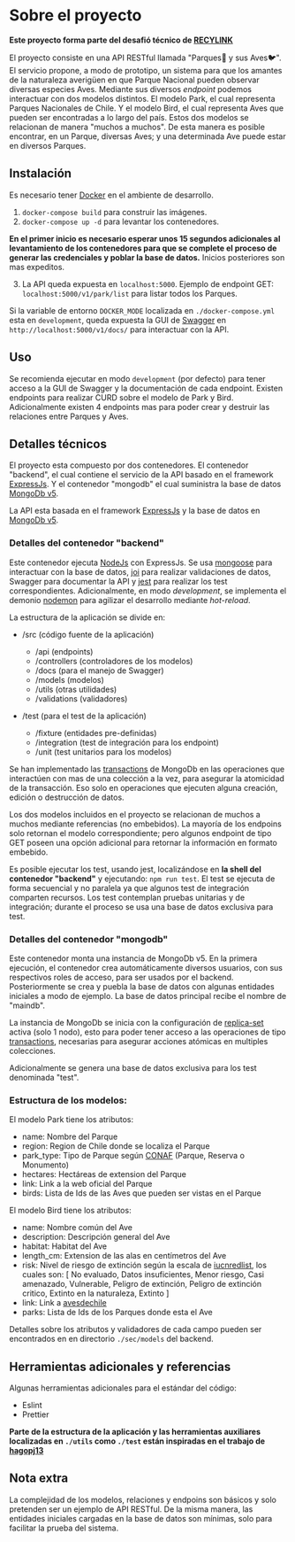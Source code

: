 # Sobre el proyecto

**Este proyecto forma parte del desafió técnico de [RECYLINK](https://recylink.com/)**

El proyecto consiste en una API RESTful llamada "Parques🌲 y sus Aves🐦". El servicio propone, a modo de prototipo, un sistema para que los amantes de la naturaleza averigüen en que Parque Nacional pueden observar diversas especies Aves. Mediante sus diversos _endpoint_ podemos interactuar con dos modelos distintos. El modelo Park, el cual representa Parques Nacionales de Chile. Y el modelo Bird, el cual representa Aves que pueden ser encontradas a lo largo del país. Estos dos modelos se relacionan de manera "muchos a muchos". De esta manera es posible encontrar, en un Parque, diversas Aves; y una determinada Ave puede estar en diversos Parques.

## Instalación

Es necesario tener [Docker](https://www.docker.com/) en el ambiente de desarrollo.

1. `docker-compose build` para construir las imágenes.
2. `docker-compose up -d` para levantar los contenedores.

**En el primer inicio es necesario esperar unos 15 segundos adicionales al levantamiento de los contenedores para que se complete el proceso de generar las credenciales y poblar la base de datos.** Inicios posteriores son mas expeditos.

3. La API queda expuesta en `localhost:5000`. Ejemplo de endpoint GET: `localhost:5000/v1/park/list` para listar todos los Parques.

Si la variable de entorno `DOCKER_MODE` localizada en `./docker-compose.yml` esta en `development`, queda expuesta la GUI de [Swagger](https://swagger.io/) en `http://localhost:5000/v1/docs/` para interactuar con la API.

## Uso

Se recomienda ejecutar en modo `development` (por defecto) para tener acceso a la GUI de Swagger y la documentación de cada endpoint. Existen endpoints para realizar CURD sobre el modelo de Park y Bird. Adicionalmente existen 4 endpoints mas para poder crear y destruir las relaciones entre Parques y Aves.

## Detalles técnicos

El proyecto esta compuesto por dos contenedores. El contenedor "backend", el cual contiene el servicio de la API basado en el framework [ExpressJs](https://expressjs.com/). Y el contenedor "mongodb" el cual suministra la base de datos [MongoDb v5](https://www.mongodb.com/).

La API esta basada en el framework [ExpressJs](https://expressjs.com/) y la base de datos en [MongoDb v5](https://www.mongodb.com/).

### Detalles del contenedor "backend"

Este contenedor ejecuta [NodeJs](https://nodejs.org/) con ExpressJs. Se usa [mongoose](https://mongoosejs.com/) para interactuar con la base de datos, [joi](https://joi.dev/) para realizar validaciones de datos, Swagger para documentar la API y [jest](https://jestjs.io/) para realizar los test correspondientes. Adicionalmente, en modo _development_, se implementa el demonio [nodemon](https://www.npmjs.com/package/nodemon) para agilizar el desarrollo mediante _hot-reload_.

La estructura de la aplicación se divide en:

- /src (código fuente de la aplicación)

  - /api (endpoints)
  - /controllers (controladores de los modelos)
  - /docs (para el manejo de Swagger)
  - /models (modelos)
  - /utils (otras utilidades)
  - /validations (validadores)

- /test (para el test de la aplicación)
  - /fixture (entidades pre-definidas)
  - /integration (test de integración para los endpoint)
  - /unit (test unitarios para los modelos)

Se han implementado las [transactions](https://docs.mongodb.com/upcoming/core/transactions/) de MongoDb en las operaciones que interactúen con mas de una colección a la vez, para asegurar la atomicidad de la transacción. Eso solo en operaciones que ejecuten alguna creación, edición o destrucción de datos.

Los dos modelos incluidos en el proyecto se relacionan de muchos a muchos mediante referencias (no embebidos). La mayoría de los endpoins solo retornan el modelo correspondiente; pero algunos endpoint de tipo GET poseen una opción adicional para retornar la información en formato embebido.

Es posible ejecutar los test, usando jest, localizándose en **la shell del contenedor "backend"** y ejecutando: `npm run test`. El test se ejecuta de forma secuencial y no paralela ya que algunos test de integración comparten recursos. Los test contemplan pruebas unitarias y de integración; durante el proceso se usa una base de datos exclusiva para test.

### Detalles del contenedor "mongodb"

Este contenedor monta una instancia de MongoDb v5. En la primera ejecución, el contenedor crea automáticamente diversos usuarios, con sus respectivos roles de acceso, para ser usados por el backend. Posteriormente se crea y puebla la base de datos con algunas entidades iniciales a modo de ejemplo. La base de datos principal recibe el nombre de "maindb".

La instancia de MongoDb se inicia con la configuración de [replica-set](https://docs.mongodb.com/manual/replication/) activa (solo 1 nodo), esto para poder tener acceso a las operaciones de tipo [transactions](https://docs.mongodb.com/upcoming/core/transactions/), necesarias para asegurar acciones atómicas en multiples colecciones.

Adicionalmente se genera una base de datos exclusiva para los test denominada "test".

### Estructura de los modelos:

El modelo Park tiene los atributos:

- name: Nombre del Parque
- region: Region de Chile donde se localiza el Parque
- park_type: Tipo de Parque según [CONAF](https://www.conaf.cl/) (Parque, Reserva o Monumento)
- hectares: Hectáreas de extension del Parque
- link: Link a la web oficial del Parque
- birds: Lista de Ids de las Aves que pueden ser vistas en el Parque

El modelo Bird tiene los atributos:

- name: Nombre común del Ave
- description: Descripción general del Ave
- habitat: Habitat del Ave
- length_cm: Extension de las alas en centímetros del Ave
- risk: Nivel de riesgo de extinción según la escala de [iucnredlist](https://www.iucnredlist.org/), los cuales son: [ No evaluado, Datos insuficientes, Menor riesgo, Casi amenazado, Vulnerable, Peligro de extinción, Peligro de extinción critico, Extinto en la naturaleza, Extinto ]
- link: Link a [avesdechile](https://www.avesdechile.cl/)
- parks: Lista de Ids de los Parques donde esta el Ave

Detalles sobre los atributos y validadores de cada campo pueden ser encontrados en en directorio `./sec/models` del backend.

## Herramientas adicionales y referencias

Algunas herramientas adicionales para el estándar del código:

- Eslint
- Prettier

**Parte de la estructura de la aplicación y las herramientas auxiliares localizadas en `./utils` como `./test` están inspiradas en el trabajo de [hagopj13](https://github.com/hagopj13/node-express-boilerplate)**

## Nota extra

La complejidad de los modelos, relaciones y endpoins son básicos y solo pretenden ser un ejemplo de API RESTful. De la misma manera, las entidades iniciales cargadas en la base de datos son mínimas, solo para facilitar la prueba del sistema.
